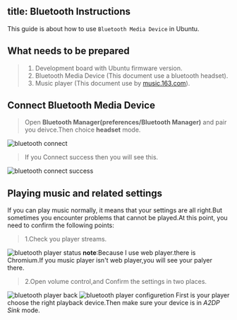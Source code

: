 title: Bluetooth Instructions
---

This guide is about how to use  `Bluetooth Media Device`  in Ubuntu.
## What needs to be prepared

>1. Development board with Ubuntu firmware version.
>2. Bluetooth Media Device (This document use a bluetooth headset).
>3. Music player (This document use by [music.163.com](https://music.163.com/)).

## Connect Bluetooth Media Device

>Open **Bluetooth Manager(preferences/Bluetooth Manager)** and pair you deivce.Then choice **headset** mode.

![bluetooth connect](/images/vim1/bluetooth_connect.png) 

>If you Connect success then you will see this.

![bluetooth connect success](/images/vim1/bluetooth_connect_success.png) 

## Playing music and related settings

If you can play music normally, it means that your settings are all right.But sometimes you encounter problems that cannot be played.At this point, you need to confirm the following points:

>1.Check you player streams.

![bluetooth player status](/images/vim1/bluetooth_player_status.png) 
**note**:Because I use web player.there is Chromium.If you music player isn't web player,you will see your palyer there.
>2.Open volume control,and Confirm the settings in two places. 

![bluetooth player back](/images/vim1/bluetooth_player_back.png) ![bluetooth player configuretion](/images/vim1/bluetooth_player_configuretion.png) 
First is your player choose the right playback device.Then make sure your device is in *A2DP Sink* mode.
